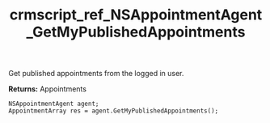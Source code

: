 ﻿---
title: crmscript_ref_NSAppointmentAgent_GetMyPublishedAppointments
description: AppointmentArray GetMyPublishedAppointments()
intellisense: NSAppointmentAgent.GetMyPublishedAppointments
keywords: NSAppointmentAgent,GetMyPublishedAppointments
so.topic: reference
---

Get published appointments from the logged in user.


**Returns:** Appointments

```crmscript
NSAppointmentAgent agent;
AppointmentArray res = agent.GetMyPublishedAppointments();
```

